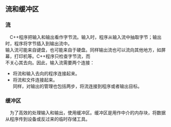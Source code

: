 ## 流和缓冲区
### 流
&ensp;&ensp;C++程序把输入和输出看作字节流。输入时，程序从输入流中抽取字节；输出时，程序将字节插入到输出流中。   
输入流可能来自键盘，也可能来自于硬盘。同样输出流也可以流向其他地方，如屏幕，打印机等。C++程序只检查字节流，而   
不关心其去向。因此，输入流需要两个连接：   
*  将流和输入去向的程序连接起来。   
*  将流和文件连接起来。   
同样，对输出的管理也包括两步，将流连接到程序或者输出目标。   
### 缓冲区
&ensp;&ensp;为了高效的处理输入和输出，使用缓冲区。缓冲区是用作中介的内存块，将数据从程序传到设备或反过来的临时存储工具。   
